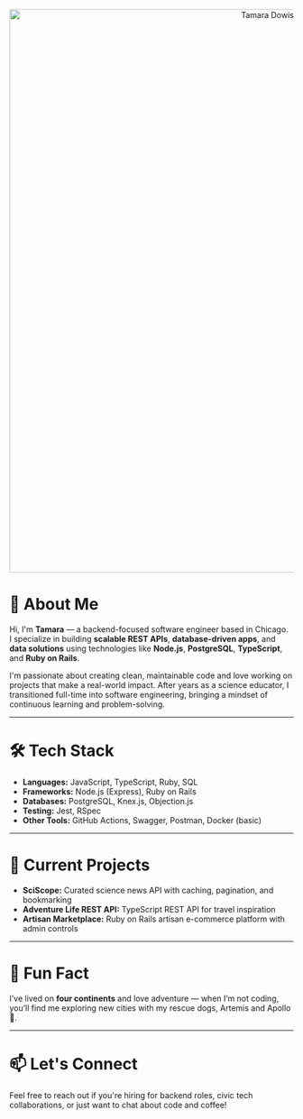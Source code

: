 <p align="center">
  <img src="https://github.com/user-attachments/assets/13f8168a-3308-48e4-9c90-e1215ca0c4ef" alt="Tamara Dowis GitHub Banner" width=1000"/>
</p>

# 📍 About Me

Hi, I'm **Tamara** — a backend-focused software engineer based in Chicago.  
I specialize in building **scalable REST APIs**, **database-driven apps**, and **data solutions** using technologies like **Node.js**, **PostgreSQL**, **TypeScript**, and **Ruby on Rails**.

I'm passionate about creating clean, maintainable code and love working on projects that make a real-world impact. After years as a science educator, I transitioned full-time into software engineering, bringing a mindset of continuous learning and problem-solving.

---

# 🛠️ Tech Stack

- **Languages:** JavaScript, TypeScript, Ruby, SQL
- **Frameworks:** Node.js (Express), Ruby on Rails
- **Databases:** PostgreSQL, Knex.js, Objection.js
- **Testing:** Jest, RSpec
- **Other Tools:** GitHub Actions, Swagger, Postman, Docker (basic)

---

# 🚀 Current Projects

- **SciScope:** Curated science news API with caching, pagination, and bookmarking
- **Adventure Life REST API:** TypeScript REST API for travel inspiration
- **Artisan Marketplace:** Ruby on Rails artisan e-commerce platform with admin controls

---

# 🌟 Fun Fact

I’ve lived on **four continents** and love adventure — when I’m not coding, you’ll find me exploring new cities with my rescue dogs, Artemis and Apollo 🐾.

---

# 📫 Let's Connect

Feel free to reach out if you're hiring for backend roles, civic tech collaborations, or just want to chat about code and coffee!
